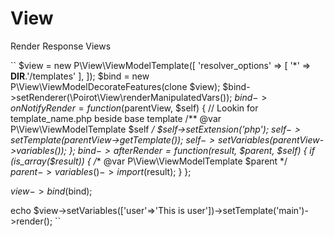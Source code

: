 # View
Render Response Views

``
$view = new P\View\ViewModelTemplate([
    'resolver_options' => [
        '*' => __DIR__.'/templates'
    ],
]);
$bind = new P\View\ViewModelDecorateFeatures(clone $view);
$bind->setRenderer(\Poirot\View\renderManipulatedVars());
$bind->onNotifyRender = function($parentView, $self) {
    // Lookin for template_name.php beside base template
    /** @var P\View\ViewModelTemplate $self */
    $self->setExtension('php');
    $self->setTemplate($parentView->getTemplate());
    $self->setVariables($parentView->variables());
};
$bind->afterRender = function($result, $parent, $self) {
    if (is_array($result)) {
        /** @var P\View\ViewModelTemplate $parent */
        $parent->variables()->import($result);
    }
};

$view->bind($bind);

echo $view->setVariables(['user'=>'This is user'])->setTemplate('main')->render();
``